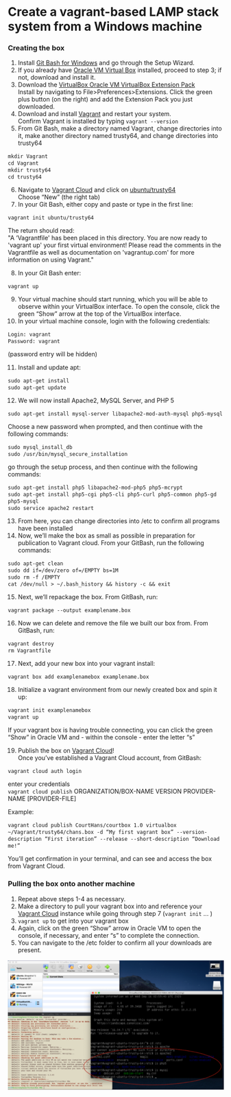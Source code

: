 # Create a vagrant-based LAMP stack system from a Windows machine

### Creating the box

1. Install [Git Bash for Windows](https://gitforwindows.org/) and go through the Setup Wizard.
2. If you already have [Oracle VM Virtual Box](https://www.virtualbox.org) installed, proceed to step 3; if not, download and install it. 
3. Download the [VirtualBox Oracle VM VirtualBox Extension Pack](https://www.virtualbox.org/wiki/Downloads)</br>
Install by navigating to File>Preferences>Extensions. Click the green plus button (on the right) and add the Extension Pack you just downloaded.
4. Download and install [Vagrant](https://www.vagrantup.com/downloads) and restart your system.</br>
Confirm Vagrant is installed by typing</b>
`vagrant --version`</br>
5. From Git Bash, make a directory named Vagrant, change directories into it, make another directory named trusty64, and change directories into trusty64
```
mkdir Vagrant
cd Vagrant
mkdir trusty64
cd trusty64
```
6. Navigate to [Vagrant Cloud](https://app.vagrantup.com/boxes/search) and click on [ubuntu/trusty64](https://app.vagrantup.com/ubuntu/boxes/trusty64)</br>
Choose “New” (the right tab)
7. In your Git Bash, either copy and paste or type in the first line:</br>
```
vagrant init ubuntu/trusty64
```
The return should read:</br>
"A ‘Vagrantfile' has been placed in this directory. You are now ready to 'vagrant up' your first virtual environment! Please read the comments in the Vagrantfile as well as documentation on 'vagrantup.com' for more information on using Vagrant."

8. In your Git Bash enter:
```
vagrant up
```
9. Your virtual machine should start running, which you will be able to observe within your VirtualBox interface. To open the console, click the green “Show” arrow at the top of the VirtualBox interface.
10. In your virtual machine console, login with the following credentials:</br>
```
Login: vagrant
Password: vagrant
```
(password entry will be hidden)</br>

11. Install and update apt:
```
sudo apt-get install
sudo apt-get update
```
12. We will now install Apache2, MySQL Server, and PHP 5
```sudo apt-get install apache2
sudo apt-get install mysql-server libapache2-mod-auth-mysql php5-mysql
```
Choose a new password when prompted, and then continue with the following commands:</br>
```
sudo mysql_install_db
sudo /usr/bin/mysql_secure_installation
```
go through the setup process, and then continue with the following commands:</br>
```
sudo apt-get install php5 libapache2-mod-php5 php5-mcrypt
sudo apt-get install php5-cgi php5-cli php5-curl php5-common php5-gd php5-mysql
sudo service apache2 restart
```
13. From here, you can change directories into /etc to confirm all programs have been installed 
14. Now, we’ll make the box as small as possible in preparation for publication to Vagrant cloud. From your GitBash, run the following commands:
```
sudo apt-get clean
sudo dd if=/dev/zero of=/EMPTY bs=1M
sudo rm -f /EMPTY
cat /dev/null > ~/.bash_history && history -c && exit
```
15. Next, we’ll repackage the box. From GitBash, run:
```
vagrant package --output examplename.box
```
16. Now we can delete and remove the file we built our box from. From GitBash, run:
```
vagrant destroy
rm Vagrantfile
```
17. Next, add your new box into your vagrant install:
```
vagrant box add examplenamebox examplename.box
```
18. Initialize a vagrant environment from our newly created box and spin it up:
```
vagrant init examplenamebox
vagrant up
```
If your vagrant box is having trouble connecting, you can click the green “Show” in Oracle VM and - within the console - enter the letter “s”

19. Publish the box on [Vagrant Cloud](https://app.vagrantup.com/)!</br>
Once you’ve established a Vagrant Cloud account, from GitBash:</br>
```
vagrant cloud auth login
```
enter your credentials</br>
`vagrant cloud publish` ORGANIZATION/BOX-NAME VERSION PROVIDER-NAME [PROVIDER-FILE]

Example:</br> 
```
vagrant cloud publish CourtHans/courtbox 1.0 virtualbox ~/Vagrant/trusty64/chans.box -d “My first vagrant box” --version-description “First iteration” --release --short-description “Download me!”
```
You’ll get confirmation in your terminal, and can see and access the box from Vagrant Cloud.

### Pulling the box onto another machine

1. Repeat above steps 1-4 as necessary.
2. Make a directory to pull your vagrant box into and reference your [Vagrant Cloud](https://app.vagrantup.com/) instance while going through step 7 (`vagrant init` ... )
3. `vagrant up` to get into your vagrant box
4. Again, click on the green “Show” arrow in Oracle VM to open the console, if necessary, and enter “s” to complete the connection.
5. You can navigate to the /etc folder to confirm all your downloads are present.

![Success](images/vagrant_box.png)

